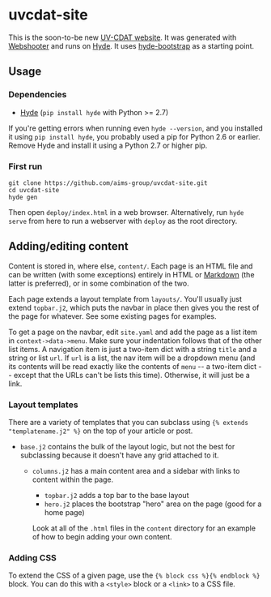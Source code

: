 # uvcdat-site

This is the soon-to-be new [UV-CDAT website]. It was generated with
[Webshooter][aims-group/webshooter] and runs on [Hyde][hyde/hyde]. It uses
[hyde-bootstrap][aims-group/hyde-bootstrap] as a starting point.

## Usage

### Dependencies

* [Hyde][hyde/hyde] (`pip install hyde` with Python >= 2.7)

If you're getting errors when running even `hyde --version`, and you installed
it using `pip install hyde`, you probably used a pip for Python 2.6 or
earlier. Remove Hyde and install it using a Python 2.7 or higher pip.

### First run

    git clone https://github.com/aims-group/uvcdat-site.git
    cd uvcdat-site
    hyde gen

Then open `deploy/index.html` in a web browser. Alternatively, run `hyde serve` from here to run a webserver with `deploy` as the root directory.

## Adding/editing content
Content is stored in, where else, `content/`. Each page is an HTML file and can
be written (with some exceptions) entirely in HTML or [Markdown][] (the latter
is preferred), or in some combination of the two.

Each page extends a layout template from `layouts/`. You'll usually just extend
`topbar.j2`, which puts the navbar in place then gives you the rest of the page
for whatever. See some existing pages for examples.

  To get a page on the navbar, edit `site.yaml` and add the page as a list item
  in `context->data->menu`. Make sure your indentation follows that of the other
  list items. A navigation item is just a two-item dict with a string `title` and
  a string or list `url`. If `url` is a list, the nav item will be a dropdown
  menu (and its contents will be read exactly like the contents of `menu` -- a
  two-item dict -- except that the URLs can't be lists this time). Otherwise, it
  will just be a link.

### Layout templates
There are a variety of templates that you can subclass using
`{% extends "templatename.j2" %}` on the top of your article or post.

* `base.j2` contains the bulk of the layout logic, but not the best for
  subclassing because it doesn't have any grid attached to it.
  * `columns.j2` has a main content area and a sidebar with links to content
    within the page.
    * `topbar.j2` adds a top bar to the base layout
    * `hero.j2` places the bootstrap "hero" area on the page (good for a home
      page)

    Look at all of the `.html` files in the `content` directory for an example of
    how to begin adding your own content.

### Adding CSS
To extend the CSS of a given page, use the `{% block css %}{% endblock %}`
block. You can do this with a `<style>` block or a `<link>` to a CSS file.

[uv-cdat website]:           http://uv-cdat.llnl.gov/
[aims-group/webshooter]:     http://github.com/aims-group/webshooter
[hyde/hyde]:                 http://github.com/hyde/hyde
[aims-group/hyde-bootstrap]: http://github.com/aims-group/hyde-bootstrap
[hyde docs]:                 http://hyde.github.io/install.html
[markdown]:                  http://daringfireball.net/projects/markdown/
